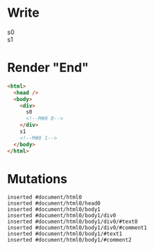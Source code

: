 # Write
  <div>s0<!M#0 0></div>s1<!M#0 1>


# Render "End"
```html
<html>
  <head />
  <body>
    <div>
      s0
      <!--M#0 0-->
    </div>
    s1
    <!--M#0 1-->
  </body>
</html>
```

# Mutations
```
inserted #document/html0
inserted #document/html0/head0
inserted #document/html0/body1
inserted #document/html0/body1/div0
inserted #document/html0/body1/div0/#text0
inserted #document/html0/body1/div0/#comment1
inserted #document/html0/body1/#text1
inserted #document/html0/body1/#comment2
```